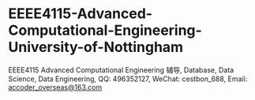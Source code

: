 # EEEE4115-Advanced-Computational-Engineering-University-of-Nottingham
EEEE4115 Advanced Computational Engineering 辅导, Database, Data Science, Data Engineering, QQ: 496352127, WeChat: cestbon_688, Email: accoder_overseas@163.com

